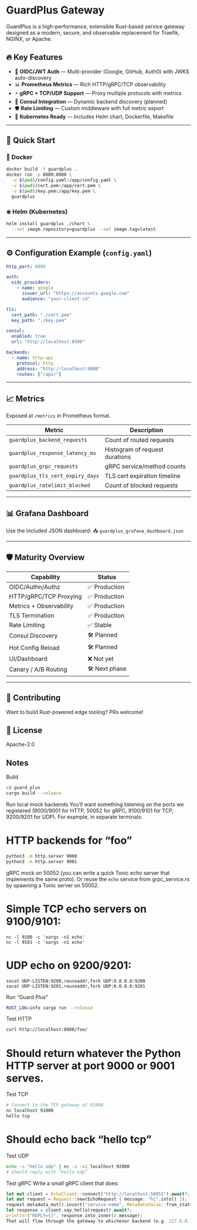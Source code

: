 
# GuardPlus Gateway

GuardPlus is a high-performance, extensible Rust-based service gateway designed as a modern, secure, and observable replacement for Traefik, NGINX, or Apache.

## 🔥 Key Features

- 🔐 **OIDC/JWT Auth** — Multi-provider (Google, GitHub, Auth0) with JWKS auto-discovery
- 📊 **Prometheus Metrics** — Rich HTTP/gRPC/TCP observability
- ⚡ **gRPC + TCP/UDP Support** — Proxy multiple protocols with metrics
- 🔁 **Consul Integration** — Dynamic backend discovery (planned)
- 🛡️ **Rate Limiting** — Custom middleware with full metric export
- 🔧 **Kubernetes Ready** — Includes Helm chart, Dockerfile, Makefile

---

## 🚀 Quick Start

### 🐳 Docker
```bash
docker build -t guardplus .
docker run -p 8080:8080 \
  -v $(pwd)/config.yaml:/app/config.yaml \
  -v $(pwd)/cert.pem:/app/cert.pem \
  -v $(pwd)/key.pem:/app/key.pem \
  guardplus
```

### ⎈ Helm (Kubernetes)
```bash
helm install guardplus ./chart \
  --set image.repository=guardplus --set image.tag=latest
```

---

## ⚙️ Configuration Example (`config.yaml`)

```yaml
http_port: 8080

auth:
  oidc_providers:
    - name: google
      issuer_url: "https://accounts.google.com"
      audience: "your-client-id"

tls:
  cert_path: "./cert.pem"
  key_path: "./key.pem"

consul:
  enabled: true
  url: "http://localhost:8500"

backends:
  - name: http-api
    protocol: http
    address: "http://localhost:9000"
    routes: ["/api/"]
```

---

## 📈 Metrics
Exposed at `/metrics` in Prometheus format.

| Metric                            | Description                           |
|----------------------------------|---------------------------------------|
| `guardplus_backend_requests`     | Count of routed requests              |
| `guardplus_response_latency_ms`  | Histogram of request durations        |
| `guardplus_grpc_requests`        | gRPC service/method counts            |
| `guardplus_tls_cert_expiry_days`| TLS cert expiration timeline          |
| `guardplus_ratelimit_blocked`    | Count of blocked requests             |

---

## 📊 Grafana Dashboard
Use the included JSON dashboard:
📥 `guardplus_grafana_dashboard.json`

---

## 🛡️ Maturity Overview

| Capability                       | Status          |
|----------------------------------|-----------------|
| OIDC/Authn/Authz                 | ✅ Production    |
| HTTP/gRPC/TCP Proxying           | ✅ Production    |
| Metrics + Observability          | ✅ Production    |
| TLS Termination                  | ✅ Production    |
| Rate Limiting                    | ✅ Stable        |
| Consul Discovery                 | 🛠️ Planned       |
| Hot Config Reload                | 🛠️ Planned       |
| UI/Dashboard                     | ❌ Not yet       |
| Canary / A/B Routing             | 🛠️ Next phase    |

---

## 🙋 Contributing
Want to build Rust-powered edge tooling? PRs welcome!

## 📄 License
Apache-2.0


## Notes
Build
```bash
cd guard_plus
cargo build --release
```
Run local mock backends
You’ll want something listening on the ports we registered (9000/9001 for HTTP, 50052 for gRPC, 9100/9101 for TCP, 9200/9201 for UDP). For example, in separate terminals:

# HTTP backends for “foo”
```bash
python3 -m http.server 9000
python3 -m http.server 9001
```
gRPC mock on 50052 (you can write a quick Tonic echo server that implements the same proto).
Or reuse the `echo` service from grpc_service.rs by spawning a Tonic server on 50052.

# Simple TCP echo servers on 9100/9101:
```
nc -l 9100 -c 'xargs -n1 echo'
nc -l 9101 -c 'xargs -n1 echo'
```
# UDP echo on 9200/9201:
```
socat UDP-LISTEN:9200,reuseaddr,fork UDP:0.0.0.0:9200
socat UDP-LISTEN:9201,reuseaddr,fork UDP:0.0.0.0:9201
```
Run “Guard Plus”
```bash
RUST_LOG=info cargo run --release
```
Test HTTP
```bash
curl http://localhost:8080/foo/
```
# Should return whatever the Python HTTP server at port 9000 or 9001 serves.
Test TCP

```bash
# Connect to the TCP gateway at 91000
nc localhost 91000
hello tcp
```
# Should echo back “hello tcp”
Test UDP
```bash
echo -n "hello udp" | nc -u -w1 localhost 92000
# Should reply with “hello udp”
```
Test gRPC
Write a small gRPC client that does:

```rust
let mut client = EchoClient::connect("http://localhost:50051").await?;
let mut request = Request::new(EchoRequest { message: "hi".into() });
request.metadata_mut().insert("service-name", MetadataValue::from_static("bar"));
let response = client.say_hello(request).await?;
println!("REPLY={}", response.into_inner().message);
That will flow through the gateway to whichever backend (e.g. 127.0.0.1:50052).
```